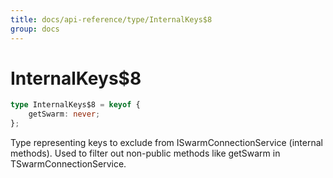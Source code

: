 ```yaml
---
title: docs/api-reference/type/InternalKeys$8
group: docs
---
```


# InternalKeys$8

```ts
type InternalKeys$8 = keyof {
    getSwarm: never;
};
```

Type representing keys to exclude from ISwarmConnectionService (internal methods).
Used to filter out non-public methods like getSwarm in TSwarmConnectionService.
